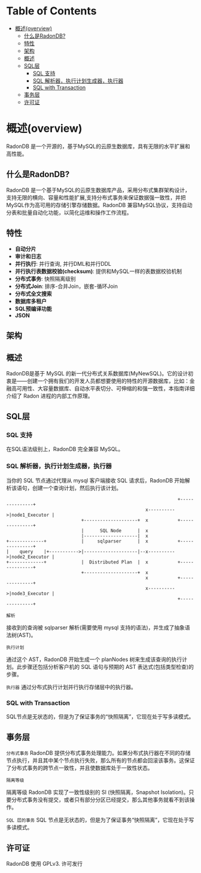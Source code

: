 Table of Contents
=================

   * [概述(overview)](#概述overview)
      * [什么是RadonDB?](#什么是radondb)
      * [特性](#特性)
      * [架构](#架构)
      * [概述](#概述)
      * [SQL层](#sql层)
         * [SQL 支持](#sql-支持)
         * [SQL 解析器，执行计划生成器，执行器](#sql-解析器执行计划生成器执行器)
         * [SQL with Transaction](#sql-with-transaction)
      * [事务层](#事务层)
      * [许可证](#许可证)

# 概述(overview)
RadonDB 是一个开源的，基于MySQL的云原生数据库，具有无限的水平扩展和高性能。

## 什么是RadonDB?

RadonDB 是一个基于MySQL的云原生数据库产品，采用分布式集群架构设计，支持无限的横向、容量和性能扩展,支持分布式事务来保证数据强一致性，并把MySQL作为高可用的存储引擎存储数据。RadonDB 兼容MySQL协议，支持自动分表和批量自动化功能，以简化运维和操作工作流程。

## 特性
* **自动分片**
* **审计和日志**
* **并行执行**: 并行查询, 并行DML和并行DDL
* **并行执行表数据校验(checksum)**: 提供和MySQL一样的表数据校验机制
* **分布式事务**: 快照隔离级别
* **分布式Join**: 排序-合并Join，嵌套-循环Join
* **分布式全文搜索**
* **数据库多租户**
* **SQL预编译功能**
* **JSON**

## 架构

## 概述 
RadonDB是基于 MySQL 的新一代分布式关系数据库(MyNewSQL)。它的设计初衷是——创建一个拥有我们的开发人员都想要使用的特性的开源数据库，比如：金融高可用性、大容量数据库、自动水平表切分、可伸缩的和强一致性，本指南详细介绍了 Radon 进程的内部工作原理。



## SQL层

### SQL 支持
在SQL语法级别上，RadonDB 完全兼容 MySQL。



###  SQL 解析器，执行计划生成器，执行器

当你的 SQL 节点通过代理从 mysql 客户端接收 SQL 请求后，RadonDB 开始解析该语句，创建一个查询计划，然后执行该计划。

                                                                    +---------------+
                                                        x---------->|node1_Executor |
                                +--------------------+  x           +---------------+
                                |      SQL Node      |  x
                                |--------------------|  x
    +-------------+             |     sqlparser      |  x           +---------------+
    |    query    |+----------->|--------------------|--x---------->|node2_Executor |
    +-------------+             |  Distributed Plan  |  x           +---------------+
                                +--------------------+  x
                                                        x           +---------------+
                                                        x---------->|node3_Executor |
                                                                    +---------------+



``` 解析 ```

接收到的查询被 sqlparser 解析(需要使用 mysql 支持的语法)，并生成了抽象语法树(AST)。


``` 执行计划 ```

通过这个 AST，RadonDB 开始生成一个 planNodes 树来生成该查询的执行计划。此步骤还包括分析客户机的 SQL 语句与预期的 AST 表达式(包括类型检查)的步骤。

``` 执行器 ```
通过分布式执行计划并行执行存储层中的执行器。

### SQL with Transaction
SQL节点是无状态的，但是为了保证事务的“快照隔离”，它现在处于写多读模式。


## 事务层

``` 分布式事务 ```
RadonDB 提供分布式事务处理能力。如果分布式执行器在不同的存储节点执行，并且其中某个节点执行失败，那么所有的节点都会回滚该事务。这保证了分布式事务的跨节点一致性，并且使数据库处于一致性状态。

``` 隔离等级 ```

隔离等级 RadonDB 实现了一致性级别的 SI (快照隔离，Snapshot Isolation)。只要分布式事务没有提交，或者只有部分分区已经提交，那么其他事务就看不到该操作。

``` SQL 层的事务 ```
 SQL 节点是无状态的，但是为了保证事务“快照隔离”，它现在处于写多读模式。


## 许可证
RadonDB 使用 GPLv3. 许可发行
